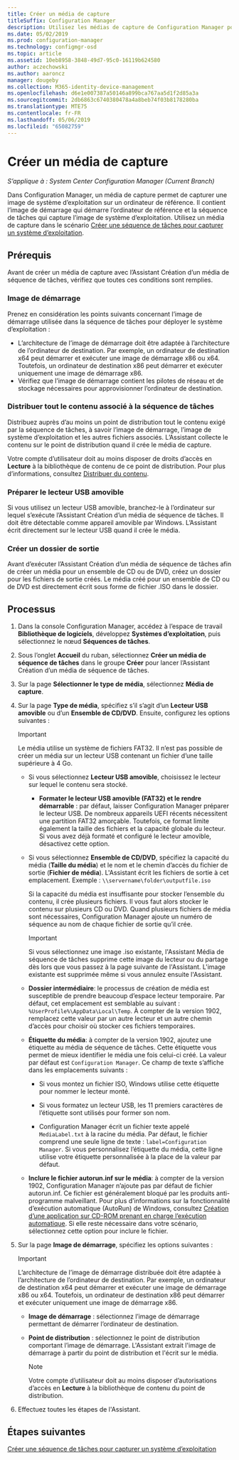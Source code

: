 ```yaml
---
title: Créer un média de capture
titleSuffix: Configuration Manager
description: Utilisez les médias de capture de Configuration Manager pour capturer une image de système d’exploitation sur un ordinateur de référence.
ms.date: 05/02/2019
ms.prod: configuration-manager
ms.technology: configmgr-osd
ms.topic: article
ms.assetid: 10eb8958-3848-49d7-95c0-16119b624580
author: aczechowski
ms.author: aaroncz
manager: dougeby
ms.collection: M365-identity-device-management
ms.openlocfilehash: d6e1e007387a50146a899bca767aa5d1f2d85a3a
ms.sourcegitcommit: 2db6863c6740380478a4a8beb74f03b8178280ba
ms.translationtype: MTE75
ms.contentlocale: fr-FR
ms.lasthandoff: 05/06/2019
ms.locfileid: "65082759"
---
```

# <a name="create-capture-media"></a>Créer un média de capture

*S’applique à : System Center Configuration Manager (Current Branch)*

Dans Configuration Manager, un média de capture permet de capturer une image de système d’exploitation sur un ordinateur de référence. Il contient l’image de démarrage qui démarre l’ordinateur de référence et la séquence de tâches qui capture l’image de système d’exploitation. Utilisez un média de capture dans le scénario [Créer une séquence de tâches pour capturer un système d’exploitation](/sccm/osd/deploy-use/create-a-task-sequence-to-capture-an-operating-system).  


## <a name="prerequisites"></a>Prérequis

Avant de créer un média de capture avec l’Assistant Création d’un média de séquence de tâches, vérifiez que toutes ces conditions sont remplies.

### <a name="boot-image"></a>Image de démarrage

Prenez en considération les points suivants concernant l’image de démarrage utilisée dans la séquence de tâches pour déployer le système d’exploitation :

- L’architecture de l’image de démarrage doit être adaptée à l’architecture de l’ordinateur de destination. Par exemple, un ordinateur de destination x64 peut démarrer et exécuter une image de démarrage x86 ou x64. Toutefois, un ordinateur de destination x86 peut démarrer et exécuter uniquement une image de démarrage x86.
- Vérifiez que l’image de démarrage contient les pilotes de réseau et de stockage nécessaires pour approvisionner l’ordinateur de destination.

### <a name="distribute-all-content-associated-with-the-task-sequence"></a>Distribuer tout le contenu associé à la séquence de tâches

Distribuez auprès d’au moins un point de distribution tout le contenu exigé par la séquence de tâches, à savoir l’image de démarrage, l’image de système d’exploitation et les autres fichiers associés. L’Assistant collecte le contenu sur le point de distribution quand il crée le média de capture.

Votre compte d’utilisateur doit au moins disposer de droits d’accès en **Lecture** à la bibliothèque de contenu de ce point de distribution. Pour plus d’informations, consultez [Distribuer du contenu](/sccm/core/servers/deploy/configure/deploy-and-manage-content#bkmk_distribute).

### <a name="prepare-the-removable-usb-drive"></a>Préparer le lecteur USB amovible

Si vous utilisez un lecteur USB amovible, branchez-le à l’ordinateur sur lequel s’exécute l’Assistant Création d’un média de séquence de tâches. Il doit être détectable comme appareil amovible par Windows. L’Assistant écrit directement sur le lecteur USB quand il crée le média.

### <a name="create-an-output-folder"></a>Créer un dossier de sortie

Avant d’exécuter l’Assistant Création d’un média de séquence de tâches afin de créer un média pour un ensemble de CD ou de DVD, créez un dossier pour les fichiers de sortie créés. Le média créé pour un ensemble de CD ou de DVD est directement écrit sous forme de fichier .ISO dans le dossier.


## <a name="process"></a>Processus

1. Dans la console Configuration Manager, accédez à l’espace de travail **Bibliothèque de logiciels**, développez **Systèmes d’exploitation**, puis sélectionnez le nœud **Séquences de tâches**.  

2. Sous l’onglet **Accueil** du ruban, sélectionnez **Créer un média de séquence de tâches** dans le groupe **Créer** pour lancer l’Assistant Création d’un média de séquence de tâches.  

3. Sur la page **Sélectionner le type de média**, sélectionnez **Média de capture**.  

4. Sur la page **Type de média**, spécifiez s’il s’agit d’un **Lecteur USB amovible** ou d’un **Ensemble de CD/DVD**. Ensuite, configurez les options suivantes :  

    > [!IMPORTANT]  
    > Le média utilise un système de fichiers FAT32. Il n’est pas possible de créer un média sur un lecteur USB contenant un fichier d’une taille supérieure à 4 Go.  

    - Si vous sélectionnez **Lecteur USB amovible**, choisissez le lecteur sur lequel le contenu sera stocké.  

        - **Formater le lecteur USB amovible (FAT32) et le rendre démarrable** : par défaut, laisser Configuration Manager préparer le lecteur USB. De nombreux appareils UEFI récents nécessitent une partition FAT32 amorçable. Toutefois, ce format limite également la taille des fichiers et la capacité globale du lecteur. Si vous avez déjà formaté et configuré le lecteur amovible, désactivez cette option.

    - Si vous sélectionnez **Ensemble de CD/DVD**, spécifiez la capacité du média (**Taille du média**) et le nom et le chemin d’accès du fichier de sortie (**Fichier de média**). L'Assistant écrit les fichiers de sortie à cet emplacement. Exemple : `\\servername\folder\outputfile.iso`  

        Si la capacité du média est insuffisante pour stocker l’ensemble du contenu, il crée plusieurs fichiers. Il vous faut alors stocker le contenu sur plusieurs CD ou DVD. Quand plusieurs fichiers de média sont nécessaires, Configuration Manager ajoute un numéro de séquence au nom de chaque fichier de sortie qu’il crée.  

        > [!IMPORTANT]  
        > Si vous sélectionnez une image .iso existante, l'Assistant Média de séquence de tâches supprime cette image du lecteur ou du partage dès lors que vous passez à la page suivante de l'Assistant. L'image existante est supprimée même si vous annulez ensuite l'Assistant.  

    - **Dossier intermédiaire**<!--1359388-->: le processus de création de média est susceptible de prendre beaucoup d’espace lecteur temporaire. Par défaut, cet emplacement est semblable au suivant : `%UserProfile%\AppData\Local\Temp`. À compter de la version 1902, remplacez cette valeur par un autre lecteur et un autre chemin d’accès pour choisir où stocker ces fichiers temporaires.  

    - **Étiquette du média**<!--1359388-->: à compter de la version 1902, ajoutez une étiquette au média de séquence de tâches. Cette étiquette vous permet de mieux identifier le média une fois celui-ci créé. La valeur par défaut est `Configuration Manager`. Ce champ de texte s’affiche dans les emplacements suivants :  

        - Si vous montez un fichier ISO, Windows utilise cette étiquette pour nommer le lecteur monté.  

        - Si vous formatez un lecteur USB, les 11 premiers caractères de l’étiquette sont utilisés pour former son nom.  

        - Configuration Manager écrit un fichier texte appelé `MediaLabel.txt` à la racine du média. Par défaut, le fichier comprend une seule ligne de texte : `label=Configuration Manager`. Si vous personnalisez l’étiquette du média, cette ligne utilise votre étiquette personnalisée à la place de la valeur par défaut.  

    - **Inclure le fichier autorun.inf sur le média**<!-- 4090666 -->: à compter de la version 1902, Configuration Manager n’ajoute pas par défaut de fichier autorun.inf. Ce fichier est généralement bloqué par les produits anti-programme malveillant. Pour plus d’informations sur la fonctionnalité d’exécution automatique (AutoRun) de Windows, consultez [Création d’une application sur CD-ROM prenant en charge l’exécution automatique](https://docs.microsoft.com/windows/desktop/shell/autoplay). Si elle reste nécessaire dans votre scénario, sélectionnez cette option pour inclure le fichier.  

5. Sur la page **Image de démarrage**, spécifiez les options suivantes :  

    > [!IMPORTANT]  
    > L’architecture de l’image de démarrage distribuée doit être adaptée à l’architecture de l’ordinateur de destination. Par exemple, un ordinateur de destination x64 peut démarrer et exécuter une image de démarrage x86 ou x64. Toutefois, un ordinateur de destination x86 peut démarrer et exécuter uniquement une image de démarrage x86.  

    - **Image de démarrage** : sélectionnez l’image de démarrage permettant de démarrer l’ordinateur de destination.  

    - **Point de distribution** : sélectionnez le point de distribution comportant l’image de démarrage. L'Assistant extrait l'image de démarrage à partir du point de distribution et l'écrit sur le média.  

        > [!NOTE]  
        > Votre compte d’utilisateur doit au moins disposer d’autorisations d’accès en **Lecture** à la bibliothèque de contenu du point de distribution.  

6. Effectuez toutes les étapes de l'Assistant.  


## <a name="next-steps"></a>Étapes suivantes

[Créer une séquence de tâches pour capturer un système d’exploitation](/sccm/osd/deploy-use/create-a-task-sequence-to-capture-an-operating-system)
